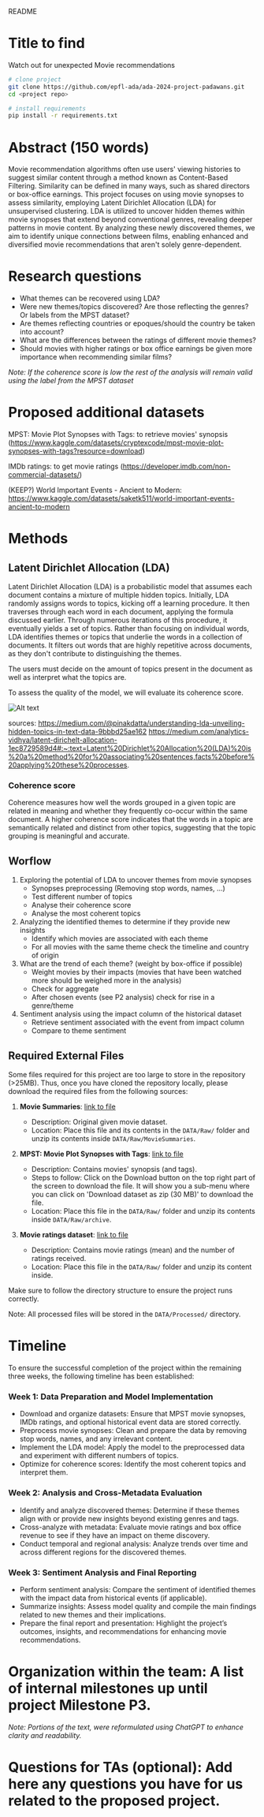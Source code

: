 README 
# Title to find
Watch out for unexpected Movie recommendations

```bash
# clone project
git clone https://github.com/epfl-ada/ada-2024-project-padawans.git
cd <project repo>

# install requirements
pip install -r requirements.txt
```


# Abstract (150 words)
Movie recommendation algorithms often use users' viewing histories to suggest similar content through a method known as Content-Based Filtering. Similarity can be defined in many ways, such as shared directors or box-office earnings. This project focuses on using movie synopses to assess similarity, employing Latent Dirichlet Allocation (LDA) for unsupervised clustering. LDA is utilized to uncover hidden themes within movie synopses that extend beyond conventional genres, revealing deeper patterns in movie content. By analyzing these newly discovered themes, we aim to identify unique connections between films, enabling enhanced and diversified movie recommendations that aren't solely genre-dependent.


# Research questions
+ What themes can be recovered using LDA?
+ Were new themes/topics discovered? Are those reflecting the genres? Or labels from the MPST dataset?
+ Are themes reflecting countries or epoques/should the country be taken into account?
+ What are the differences between the ratings of different movie themes?
+ Should movies with higher ratings or box office earnings be given more importance when recommending similar films?

*Note: If the coherence score is low the rest of the analysis will remain valid using the label from the MPST dataset*

# Proposed additional datasets
MPST: Movie Plot Synopses with Tags: to retrieve movies' synopsis (https://www.kaggle.com/datasets/cryptexcode/mpst-movie-plot-synopses-with-tags?resource=download)

IMDb ratings: to get movie ratings (https://developer.imdb.com/non-commercial-datasets/)

(KEEP?) World Important Events - Ancient to Modern: https://www.kaggle.com/datasets/saketk511/world-important-events-ancient-to-modern



# Methods
## Latent Dirichlet Allocation (LDA)
Latent Dirichlet Allocation (LDA) is a probabilistic model that assumes each document contains a mixture of multiple hidden topics. Initially, LDA randomly assigns words to topics, kicking off a learning procedure. It then traverses through each word in each document, applying the formula discussed earlier. Through numerous iterations of this procedure, it eventually yields a set of topics. Rather than focusing on individual words, LDA identifies themes or topics that underlie the words in a collection of documents. 
It filters out words that are highly repetitive across documents, as they don't contribute to distinguishing the themes. 

The users must decide on the amount of topics present in the document as well as interpret what the topics are.

To assess the quality of the model, we will evaluate its coherence score.

![Alt text](https://miro.medium.com/v2/resize:fit:1178/format:webp/0*J1oMupf58psVRVCH.png)

sources: 
https://medium.com/@pinakdatta/understanding-lda-unveiling-hidden-topics-in-text-data-9bbbd25ae162
https://medium.com/analytics-vidhya/latent-dirichelt-allocation-1ec8729589d4#:~:text=Latent%20Dirichlet%20Allocation%20(LDA)%20is%20a%20method%20for%20associating%20sentences,facts%20before%20applying%20these%20processes.

### Coherence score
Coherence measures how well the words grouped in a given topic are related in meaning and whether they frequently co-occur within the same document. A higher coherence score indicates that the words in a topic are semantically related and distinct from other topics, suggesting that the topic grouping is meaningful and accurate.


## Worflow
1. Exploring the potential of LDA to uncover themes from movie synopses
   + Synopses preprocessing (Removing stop words, names, ...)
   + Test different number of topics
   + Analyse their coherence score
   + Analyse the most coherent topics
2. Analyzing the identified themes to determine if they provide new insights
   + Identify which movies are associated with each theme
   + For all movies with the same theme check the timeline and country of origin
3. What are the trend of each theme? (weight by box-office if possible)
   + Weight movies by their impacts (movies that have been watched more should be weighed more in the analysis)
   + Check for aggregate
   + After chosen events (see P2 analysis) check for rise in a genre/theme
4. Sentiment analysis using the impact column of the historical dataset
   + Retrieve sentiment associated with the event from impact column
   + Compare to theme sentiment
  
## Required External Files

Some files required for this project are too large to store in the repository (>25MB). Thus, once you have cloned the repository locally, please download the required files from the following sources:

1. **Movie Summaries**: [link to file](https://www.cs.cmu.edu/~ark/personas/data/MovieSummaries.tar.gz)  
   - Description: Original given movie dataset.
   - Location: Place this file and its contents in the `DATA/Raw/` folder and unzip its contents inside `DATA/Raw/MovieSummaries`.

2. **MPST: Movie Plot Synopses with Tags**: [link to file](https://www.kaggle.com/datasets/cryptexcode/mpst-movie-plot-synopses-with-tags?resource=download)  
   - Description: Contains movies' synopsis (and tags).
   - Steps to follow: Click on the Download button on the top right part of the screen to download the file. It will show you a sub-menu where you can click on 'Download dataset as zip (30 MB)' to download the file.
   - Location: Place this file in the `DATA/Raw/` folder and unzip its contents inside `DATA/Raw/archive`.

3. **Movie ratings dataset**: [link to file](https://datasets.imdbws.com/title.ratings.tsv.gz)  
   - Description: Contains movie ratings (mean) and the number of ratings received.
   - Location: Place this file in the `DATA/Raw/` folder and unzip its content inside.

Make sure to follow the directory structure to ensure the project runs correctly.

Note: All processed files will be stored in the `DATA/Processed/` directory.
   
# Timeline
To ensure the successful completion of the project within the remaining three weeks, the following timeline has been established:

### Week 1: Data Preparation and Model Implementation
+ Download and organize datasets: Ensure that MPST movie synopses, IMDb ratings, and optional historical event data are stored correctly.
+ Preprocess movie synopses: Clean and prepare the data by removing stop words, names, and any irrelevant content.
+ Implement the LDA model: Apply the model to the preprocessed data and experiment with different numbers of topics.
+ Optimize for coherence scores: Identify the most coherent topics and interpret them.
### Week 2: Analysis and Cross-Metadata Evaluation
+ Identify and analyze discovered themes: Determine if these themes align with or provide new insights beyond existing genres and tags.
+ Cross-analyze with metadata: Evaluate movie ratings and box office revenue to see if they have an impact on theme discovery.
+ Conduct temporal and regional analysis: Analyze trends over time and across different regions for the discovered themes.
### Week 3: Sentiment Analysis and Final Reporting
+ Perform sentiment analysis: Compare the sentiment of identified themes with the impact data from historical events (if applicable).
+ Summarize insights: Assess model quality and compile the main findings related to new themes and their implications.
+ Prepare the final report and presentation: Highlight the project’s outcomes, insights, and recommendations for enhancing movie recommendations.


# Organization within the team: A list of internal milestones up until project Milestone P3.

*Note: Portions of the text, were reformulated using ChatGPT to enhance clarity and readability.*
# Questions for TAs (optional): Add here any questions you have for us related to the proposed project.
